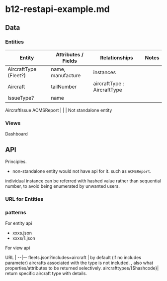 # b12-restapi-example.md

## Data

### Entities

Entity | Attributes / Fields | Relationships | Notes
--|--|--|--
AircraftType (Fleet?) | name, manufacture | instances
Aircraft | tailNumber | aircraftType : AircraftType
IssueType? | name
AircraftIssue
ACMSReport | | | Not standalone entity

### Views

Dashboard

## API

Principles.

* non-standalone entity would not have api for it. such as `ACMSReport`.

individual instance can be referred with hashed value rather than sequential number, to avoid being enumerated by unwanted users.

### URL for Entities

### patterns

For entity api

* xxxs.json
* xxxs/1.json

For view api



URL |
--|--
fleets.json?includes=aircraft | by default (if no includes parameter) aircrafts associated with the type is not included. , also what properties/attributes to be returned selectively.
aircrafttypes/{$hashcode}| return specific aircraft type with details.

